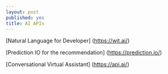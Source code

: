 ```yaml
---
layout: post
published: yes
title: AI APIs
---
```


[Natural Language for Developer]
(https://wit.ai/)

[Prediction IO for the recommendation]
(https://prediction.io/)

[Conversational Virtual Assistant]
(https://api.ai/)
